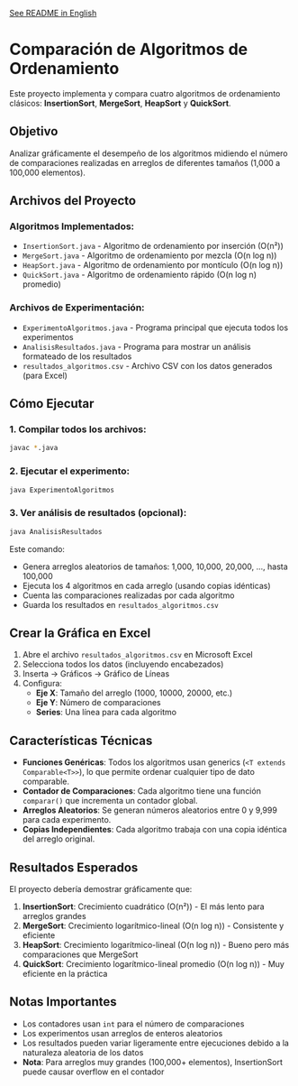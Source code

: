 <p align="left">
  <a href="README_ES.md" target="_blank">
    See README in English
  </a>
</p>

# Comparación de Algoritmos de Ordenamiento

Este proyecto implementa y compara cuatro algoritmos de ordenamiento clásicos: **InsertionSort**, **MergeSort**, **HeapSort** y **QuickSort**.

## Objetivo

Analizar gráficamente el desempeño de los algoritmos midiendo el número de comparaciones realizadas en arreglos de diferentes tamaños (1,000 a 100,000 elementos).

## Archivos del Proyecto

### Algoritmos Implementados:

- `InsertionSort.java` - Algoritmo de ordenamiento por inserción (O(n²))
- `MergeSort.java` - Algoritmo de ordenamiento por mezcla (O(n log n))
- `HeapSort.java` - Algoritmo de ordenamiento por montículo (O(n log n))
- `QuickSort.java` - Algoritmo de ordenamiento rápido (O(n log n) promedio)

### Archivos de Experimentación:

- `ExperimentoAlgoritmos.java` - Programa principal que ejecuta todos los experimentos
- `AnalisisResultados.java` - Programa para mostrar un análisis formateado de los resultados
- `resultados_algoritmos.csv` - Archivo CSV con los datos generados (para Excel)

## Cómo Ejecutar

### 1. Compilar todos los archivos:

```bash
javac *.java
```

### 2. Ejecutar el experimento:

```bash
java ExperimentoAlgoritmos
```

### 3. Ver análisis de resultados (opcional):

```bash
java AnalisisResultados
```

Este comando:

- Genera arreglos aleatorios de tamaños: 1,000, 10,000, 20,000, ..., hasta 100,000
- Ejecuta los 4 algoritmos en cada arreglo (usando copias idénticas)
- Cuenta las comparaciones realizadas por cada algoritmo
- Guarda los resultados en `resultados_algoritmos.csv`

## Crear la Gráfica en Excel

1. Abre el archivo `resultados_algoritmos.csv` en Microsoft Excel
2. Selecciona todos los datos (incluyendo encabezados)
3. Inserta → Gráficos → Gráfico de Líneas
4. Configura:
   - **Eje X**: Tamaño del arreglo (1000, 10000, 20000, etc.)
   - **Eje Y**: Número de comparaciones
   - **Series**: Una línea para cada algoritmo

## Características Técnicas

- **Funciones Genéricas**: Todos los algoritmos usan generics (`<T extends Comparable<T>>`), lo que permite ordenar cualquier tipo de dato comparable.
- **Contador de Comparaciones**: Cada algoritmo tiene una función `comparar()` que incrementa un contador global.
- **Arreglos Aleatorios**: Se generan números aleatorios entre 0 y 9,999 para cada experimento.
- **Copias Independientes**: Cada algoritmo trabaja con una copia idéntica del arreglo original.

## Resultados Esperados

El proyecto debería demostrar gráficamente que:

1. **InsertionSort**: Crecimiento cuadrático (O(n²)) - El más lento para arreglos grandes
2. **MergeSort**: Crecimiento logarítmico-lineal (O(n log n)) - Consistente y eficiente
3. **HeapSort**: Crecimiento logarítmico-lineal (O(n log n)) - Bueno pero más comparaciones que MergeSort
4. **QuickSort**: Crecimiento logarítmico-lineal promedio (O(n log n)) - Muy eficiente en la práctica

## Notas Importantes

- Los contadores usan `int` para el número de comparaciones
- Los experimentos usan arreglos de enteros aleatorios
- Los resultados pueden variar ligeramente entre ejecuciones debido a la naturaleza aleatoria de los datos
- **Nota**: Para arreglos muy grandes (100,000+ elementos), InsertionSort puede causar overflow en el contador

